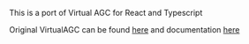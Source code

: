 This is a port of Virtual AGC for React and Typescript

Original VirtualAGC can be found [here](https://github.com/virtualagc/virtualagc) and documentation [here](https://www.ibiblio.org/apollo/assembly_language_manual.html)
